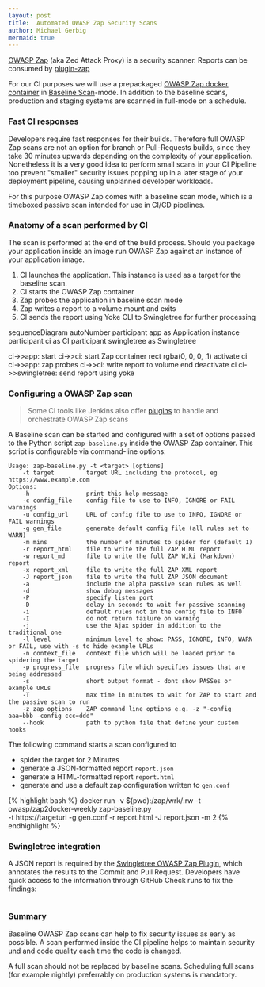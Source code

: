 ```yaml
---
layout: post
title:  Automated OWASP Zap Security Scans
author: Michael Gerbig
mermaid: true
---
```



[OWASP Zap][zap] (aka Zed Attack Proxy) is a security scanner. Reports can be consumed by [plugin-zap][plugin-zap]

For our CI purposes we will use a prepackaged [OWASP Zap docker container][zap-container] in
[Baseline Scan][baseline-scan]-mode. In addition to the baseline scans, production and staging systems are scanned in full-mode on a schedule.


### Fast CI responses

Developers require fast responses for their builds. Therefore full OWASP Zap scans are not an option for branch or
Pull-Requests builds, since they take 30 minutes upwards depending on the complexity of your application.
Nonetheless it is a very good idea to perform small scans in your CI Pipeline too prevent "smaller" security issues
popping up in a later stage of your deployment pipeline, causing unplanned developer workloads.

For this purpose OWASP Zap comes with a baseline scan mode, which is a timeboxed passive scan intended for use in CI/CD pipelines.


### Anatomy of a scan performed by CI

The scan is performed at the end of the build process. Should you package your application inside an image run OWASP Zap against an instance
of your application image. 

1. CI launches the application. This instance is used as a target for the baseline scan.
2. CI starts the OWASP Zap container
3. Zap probes the application in baseline scan mode
4. Zap writes a report to a volume mount and exits
5. CI sends the report using Yoke CLI to Swingletree for further processing


<div class="mermaid">
sequenceDiagram
  autoNumber
  participant app as Application instance
  participant ci as CI
  participant swingletree as Swingletree

  ci->>app: start
  ci->>ci: start Zap container
  rect rgba(0, 0, 0, .1)
  activate ci
  ci->>app: zap probes
  ci->>ci: write report to volume
  end
  deactivate ci
  ci->>swingletree: send report using yoke
</div>



### Configuring a OWASP Zap scan

> Some CI tools like Jenkins also offer [plugins](https://plugins.jenkins.io/zap/) to handle and orchestrate OWASP Zap scans

A Baseline scan can be started and configured with a set of options passed to the Python script `zap-baseline.py` inside the OWASP Zap container.
This script is configurable via command-line options:

```
Usage: zap-baseline.py -t <target> [options]
    -t target         target URL including the protocol, eg https://www.example.com
Options:
    -h                print this help message
    -c config_file    config file to use to INFO, IGNORE or FAIL warnings
    -u config_url     URL of config file to use to INFO, IGNORE or FAIL warnings
    -g gen_file       generate default config file (all rules set to WARN)
    -m mins           the number of minutes to spider for (default 1)
    -r report_html    file to write the full ZAP HTML report
    -w report_md      file to write the full ZAP Wiki (Markdown) report
    -x report_xml     file to write the full ZAP XML report
    -J report_json    file to write the full ZAP JSON document
    -a                include the alpha passive scan rules as well
    -d                show debug messages
    -P                specify listen port
    -D                delay in seconds to wait for passive scanning 
    -i                default rules not in the config file to INFO
    -I                do not return failure on warning
    -j                use the Ajax spider in addition to the traditional one
    -l level          minimum level to show: PASS, IGNORE, INFO, WARN or FAIL, use with -s to hide example URLs
    -n context_file   context file which will be loaded prior to spidering the target
    -p progress_file  progress file which specifies issues that are being addressed
    -s                short output format - dont show PASSes or example URLs
    -T                max time in minutes to wait for ZAP to start and the passive scan to run
    -z zap_options    ZAP command line options e.g. -z "-config aaa=bbb -config ccc=ddd"
    --hook            path to python file that define your custom hooks
```

The following command starts a scan configured to

* spider the target for 2 Minutes
* generate a JSON-formatted report `report.json`
* generate a HTML-formatted report `report.html`
* generate and use a default zap configuration written to `gen.conf`

{% highlight bash %}
docker run -v $(pwd):/zap/wrk/:rw -t owasp/zap2docker-weekly zap-baseline.py \
    -t https://targeturl -g gen.conf -r report.html -J report.json -m 2
{% endhighlight %}

### Swingletree integration

A JSON report is required by the [Swingletree OWASP Zap Plugin][plugin-zap], which annotates the results to the Commit and Pull Request.
Developers have quick access to the information through GitHub Check runs to fix the findings:

<img class="showcase img-thumbnail" src="{{ 'assets/images/zap-check.png' | relative_url }}" alt="" />

### Summary

Baseline OWASP Zap scans can help to fix security issues as early as possible. A scan performed inside the CI pipeline helps to maintain
security und and code quality each time the code is changed.

A full scan should not be replaced by baseline scans. Scheduling full scans (for example nightly) preferrably on production systems is
mandatory.




[zap]:           https://owasp.org/www-project-zap/
[zap-container]: https://www.zaproxy.org/docs/docker/about/
[baseline-scan]: https://www.zaproxy.org/docs/docker/baseline-scan/
[plugin-zap]:    https://github.com/swingletree-oss/plugin-zap
